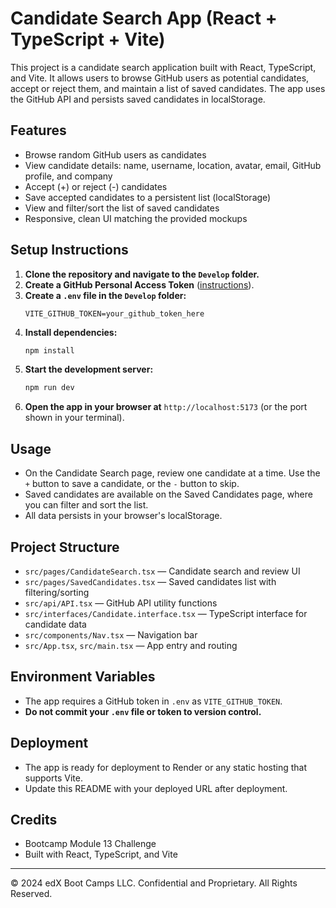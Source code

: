 # Candidate Search App (React + TypeScript + Vite)

This project is a candidate search application built with React, TypeScript, and Vite. It allows users to browse GitHub users as potential candidates, accept or reject them, and maintain a list of saved candidates. The app uses the GitHub API and persists saved candidates in localStorage.

## Features
- Browse random GitHub users as candidates
- View candidate details: name, username, location, avatar, email, GitHub profile, and company
- Accept (+) or reject (-) candidates
- Save accepted candidates to a persistent list (localStorage)
- View and filter/sort the list of saved candidates
- Responsive, clean UI matching the provided mockups

## Setup Instructions
1. **Clone the repository and navigate to the `Develop` folder.**
2. **Create a GitHub Personal Access Token** ([instructions](https://docs.github.com/en/authentication/keeping-your-account-and-data-secure/managing-your-personal-access-tokens#creating-a-fine-grained-personal-access-token)).
3. **Create a `.env` file in the `Develop` folder:**
   ```
   VITE_GITHUB_TOKEN=your_github_token_here
   ```
4. **Install dependencies:**
   ```bash
   npm install
   ```
5. **Start the development server:**
   ```bash
   npm run dev
   ```
6. **Open the app in your browser at** `http://localhost:5173` (or the port shown in your terminal).

## Usage
- On the Candidate Search page, review one candidate at a time. Use the `+` button to save a candidate, or the `-` button to skip.
- Saved candidates are available on the Saved Candidates page, where you can filter and sort the list.
- All data persists in your browser's localStorage.

## Project Structure
- `src/pages/CandidateSearch.tsx` — Candidate search and review UI
- `src/pages/SavedCandidates.tsx` — Saved candidates list with filtering/sorting
- `src/api/API.tsx` — GitHub API utility functions
- `src/interfaces/Candidate.interface.tsx` — TypeScript interface for candidate data
- `src/components/Nav.tsx` — Navigation bar
- `src/App.tsx`, `src/main.tsx` — App entry and routing

## Environment Variables
- The app requires a GitHub token in `.env` as `VITE_GITHUB_TOKEN`.
- **Do not commit your `.env` file or token to version control.**

## Deployment
- The app is ready for deployment to Render or any static hosting that supports Vite.
- Update this README with your deployed URL after deployment.

## Credits
- Bootcamp Module 13 Challenge
- Built with React, TypeScript, and Vite

---
© 2024 edX Boot Camps LLC. Confidential and Proprietary. All Rights Reserved.
